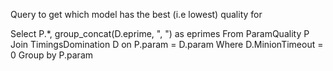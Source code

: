 

Query to get which model has the best (i.e lowest) quality for

Select P.*, group_concat(D.eprime, ", ") as eprimes
From ParamQuality P
Join TimingsDomination D on P.param = D.param
Where D.MinionTimeout = 0
Group by P.param